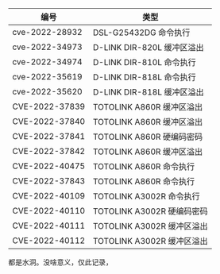 |  编号   | 类型  |
|  ----  | ----  |
| cve-2022-28932  | DSL-G25432DG 命令执行 |
| cve-2022-34973  | D-LINK DIR-820L 缓冲区溢出 |
| cve-2022-34974  | D-LINK DIR-810L 命令执行     |
| cve-2022-35619|  D-LINK DIR-818L 命令执行 |
| cve-2022-35620  | D-LINK  DIR-818L 缓冲区溢出|
| CVE-2022-37839 |  TOTOLINK A860R 缓冲区溢出|
| CVE-2022-37840 | TOTOLINK A860R 缓冲区溢出 |
| CVE-2022-37841 | TOTOLINK A860R 硬编码密码 |
| CVE-2022-37842  | TOTOLINK A860R 缓冲区溢出 |
|  CVE-2022-40475 | TOTOLINK A860R 命令执行|
| CVE-2022-37843| TOTOLINK A860R 命令执行 |
| CVE-2022-40109 | TOTOLINK A3002R 命令执行 |
| CVE-2022-40110 | TOTOLINK A3002R 硬编码密码 |
| CVE-2022-40111  | TOTOLINK A3002R 缓冲区溢出 |
| CVE-2022-40112  | TOTOLINK A3002R 缓冲区溢出 |
都是水洞。没啥意义，仅此记录，
